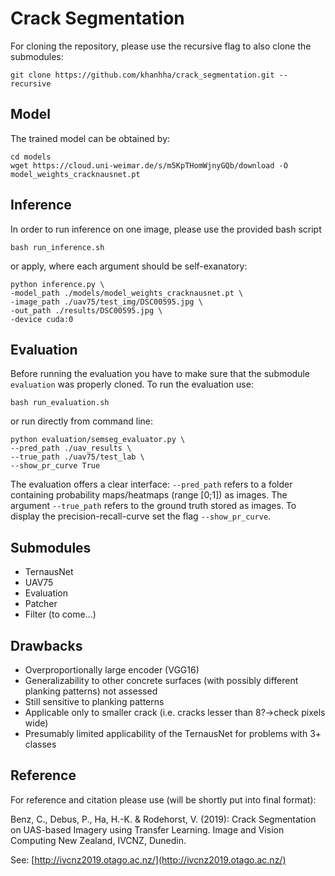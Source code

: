 # Crack Segmentation

For cloning the repository, please use the recursive flag to also clone the submodules:
```
git clone https://github.com/khanhha/crack_segmentation.git --recursive
```

## Model
The trained model can be obtained by:
```
cd models
wget https://cloud.uni-weimar.de/s/m5KpTHomWjnyGQb/download -O model_weights_cracknausnet.pt
```

## Inference
In order to run inference on one image, please use the provided bash script
```
bash run_inference.sh
```
or apply, where each argument should be self-exanatory:
```
python inference.py \
-model_path ./models/model_weights_cracknausnet.pt \
-image_path ./uav75/test_img/DSC00595.jpg \
-out_path ./results/DSC00595.jpg \
-device cuda:0
```

## Evaluation
Before running the evaluation you have to make sure that the submodule ```evaluation``` was properly cloned. To run the evaluation use:
```
bash run_evaluation.sh
```
or run directly from command line:
```
python evaluation/semseg_evaluator.py \
--pred_path ./uav_results \
--true_path ./uav75/test_lab \
--show_pr_curve True
```
The evaluation offers a clear interface: ```--pred_path``` refers to a folder containing probability maps/heatmaps (range [0;1]) as images. The argument ```--true_path``` refers to the ground truth stored as images. To display the precision-recall-curve set the flag ```--show_pr_curve```.


## Submodules
- TernausNet
- UAV75
- Evaluation
- Patcher
- Filter (to come...)


## Drawbacks
- Overproportionally large encoder (VGG16)
- Generalizability to other concrete surfaces (with possibly different planking patterns) not assessed
- Still sensitive to planking patterns
- Applicable only to smaller crack (i.e. cracks lesser than 8?->check pixels wide)
- Presumably limited applicability of the TernausNet for problems with 3+ classes



## Reference
For reference and citation please use (will be shortly put into final format):

Benz, C., Debus, P., Ha, H.-K. & Rodehorst, V. (2019): Crack Segmentation on UAS-based Imagery using Transfer Learning. Image and Vision Computing New Zealand, IVCNZ, Dunedin.

See: [http://ivcnz2019.otago.ac.nz/](http://ivcnz2019.otago.ac.nz/)
